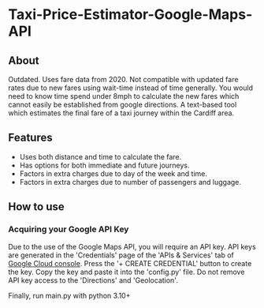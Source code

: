 # Taxi-Price-Estimator-Google-Maps-API
## About
Outdated. Uses fare data from 2020. Not compatible with updated fare rates due to new fares using wait-time instead of time generally. You would need to know time spend under 8mph to calculate the new fares which cannot easily be established from google directions.
A text-based tool which estimates the final fare of a taxi journey within the Cardiff area. 
## Features
- Uses both distance and time to calculate the fare.
- Has options for both immediate and future journeys.
- Factors in extra charges due to day of the week and time.
- Factors in extra charges due to number of passengers and luggage.
## How to use
### Acquiring your Google API Key
Due to the use of the Google Maps API, you will require an API key. API keys are generated in the 'Credentials' page of the 'APIs & Services' tab of [Google Cloud console](https://console.cloud.google.com/apis/credentials).
Press the '+ CREATE CREDENTIAL' button to create the key.
Copy the key and paste it into the 'config.py' file.
Do not remove API key access to the 'Directions' and 'Geolocation'.

Finally, run main.py with python 3.10+
